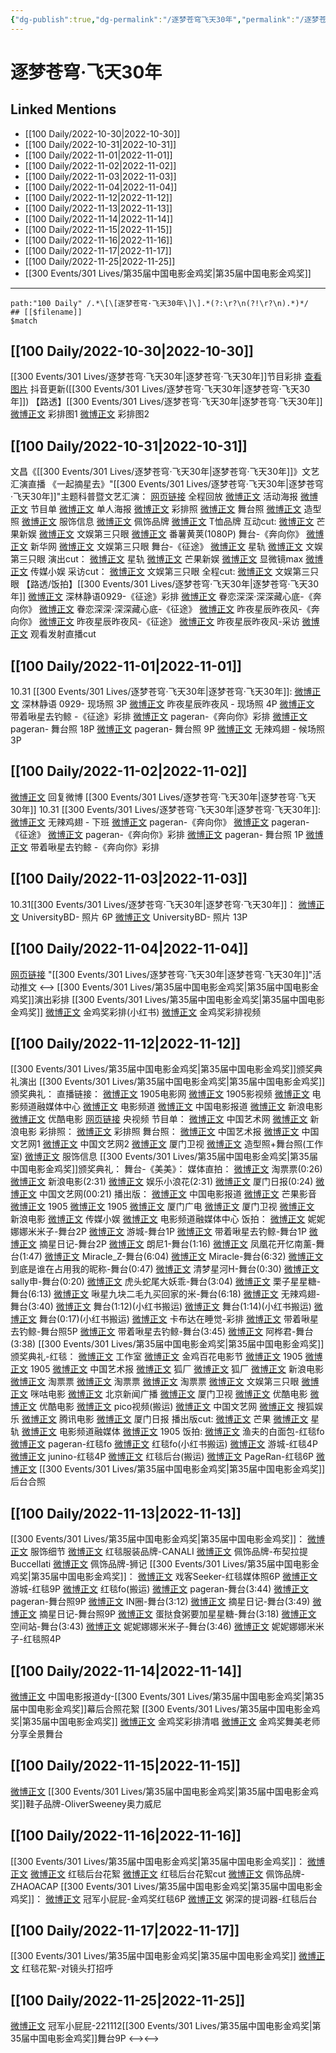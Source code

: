 ```yaml
---
{"dg-publish":true,"dg-permalink":"/逐梦苍穹飞天30年","permalink":"/逐梦苍穹飞天30年/"}
---
```


# 逐梦苍穹·飞天30年

## Linked Mentions
- [[100 Daily/2022-10-30\|2022-10-30]]
- [[100 Daily/2022-10-31\|2022-10-31]]
- [[100 Daily/2022-11-01\|2022-11-01]]
- [[100 Daily/2022-11-02\|2022-11-02]]
- [[100 Daily/2022-11-03\|2022-11-03]]
- [[100 Daily/2022-11-04\|2022-11-04]]
- [[100 Daily/2022-11-12\|2022-11-12]]
- [[100 Daily/2022-11-13\|2022-11-13]]
- [[100 Daily/2022-11-14\|2022-11-14]]
- [[100 Daily/2022-11-15\|2022-11-15]]
- [[100 Daily/2022-11-16\|2022-11-16]]
- [[100 Daily/2022-11-17\|2022-11-17]]
- [[100 Daily/2022-11-25\|2022-11-25]]
- [[300 Events/301 Lives/第35届中国电影金鸡奖\|第35届中国电影金鸡奖]]


---

```expander
path:"100 Daily" /.*\[\[逐梦苍穹·飞天30年\]\].*(?:\r?\n(?!\r?\n).*)*/
## [[$filename]]
$match
```
## [[100 Daily/2022-10-30\|2022-10-30]]
[[300 Events/301 Lives/逐梦苍穹·飞天30年\|逐梦苍穹·飞天30年]]节目彩排
[查看图片](https://wx2.sinaimg.cn/large/0088n2Pggy1h7nq53g7ymj30qk1byq7p.jpg) 抖音更新([[300 Events/301 Lives/逐梦苍穹·飞天30年\|逐梦苍穹·飞天30年]])
【路透】[[300 Events/301 Lives/逐梦苍穹·飞天30年\|逐梦苍穹·飞天30年]]
[微博正文](http://weibo.com/2410676227/McImxfkbk) 彩排图1
[微博正文](http://weibo.com/1790405427/McIghtEo3) 彩排图2

## [[100 Daily/2022-10-31\|2022-10-31]]
文昌《[[300 Events/301 Lives/逐梦苍穹·飞天30年\|逐梦苍穹·飞天30年]]》文艺汇演直播
《一起摘星去》"[[300 Events/301 Lives/逐梦苍穹·飞天30年\|逐梦苍穹·飞天30年]]"主题科普暨文艺汇演：
[网页链接](https://weibo.cn/sinaurl?u=https%3A%2F%2Fv.douyin.com%2FMGAukAN%2F) 全程回放
[微博正文](http://weibo.com/2810373291/McPNHzXDG) 活动海报
[微博正文](http://weibo.com/2810373291/McQPpcfDp) 节目单
[微博正文](http://weibo.com/7478855230/McQba384H) 单人海报
[微博正文](http://weibo.com/7478855230/McQvm4dfT) 彩排照
[微博正文](http://weibo.com/7478855230/McSo2f0cG) 舞台照
[微博正文](https://m.weibo.cn/7478855230/4830673254482790) 造型照
[微博正文](http://weibo.com/7710473200/McSJG5WBY) 服饰信息
[微博正文](http://weibo.com/5724107516/McSRx6osv) 佩饰品牌
[微博正文](http://weibo.com/7008459917/McSV59kG8) T恤品牌
互动cut:
[微博正文](https://weibo.com/1591169702/McR4Fm7Ey) 芒果新娱
[微博正文](http://weibo.com/1371117067/McR4xF0Io) 文娱第三只眼
[微博正文](http://weibo.com/1786590437/McR9C5ub4) 番薯黄荚(1080P)
舞台-《奔向你》
[微博正文](http://weibo.com/2810373291/McSSqyTL7) 新华网
[微博正文](http://weibo.com/1371117067/McS7d8J5i) 文娱第三只眼
舞台-《征途》
[微博正文](http://weibo.com/6466290670/McT2ZpPym) 星轨
[微博正文](https://m.weibo.cn/1371117067/4830680661624918) 文娱第三只眼
演出cut：
[微博正文](https://m.weibo.cn/6466290670/4830702824326027) 星轨
[微博正文](http://weibo.com/1591169702/McS9UrUqi) 芒果新娱
[微博正文](http://weibo.com/2896317997/McSg6gr3p) 显微镜max
[微博正文](http://weibo.com/2116890350/McSfAC7vo) 传媒小娱
采访cut：
[微博正文](https://weibo.com/1371117067/McSaa7K91) 文娱第三只眼
全程cut:
[微博正文](https://m.weibo.cn/1371117067/4830684566524894) 文娱第三只眼
【路透/饭拍】[[300 Events/301 Lives/逐梦苍穹·飞天30年\|逐梦苍穹·飞天30年]]
[微博正文](https://weibo.com/7466737334/McQoCv58Z) 深林静语0929-《征途》彩排
[微博正文](http://weibo.com/6335059267/McT70vMB7) 眷恋深深·深深藏心底-《奔向你》
[微博正文](https://weibo.com/6335059267/McSJQ7CzS) 眷恋深深·深深藏心底-《征途》
[微博正文](http://weibo.com/5801867386/McU95FJx6) 昨夜星辰昨夜风-《奔向你》
[微博正文](https://m.weibo.cn/5801867386/4830764849437356) 昨夜星辰昨夜风-《征途》
[微博正文](http://weibo.com/5801867386/McSoH2Sga) 昨夜星辰昨夜风-采访
[微博正文](http://weibo.com/7495641082/McRCfiP5J) 观看发射直播cut

## [[100 Daily/2022-11-01\|2022-11-01]]
10.31 [[300 Events/301 Lives/逐梦苍穹·飞天30年\|逐梦苍穹·飞天30年]]:
[微博正文](http://weibo.com/7466737334/McV7BdLvy) 深林静语 0929- 现场照 3P
[微博正文](http://weibo.com/5801867386/Md3nl70qr) 昨夜星辰昨夜风 - 现场照 4P
[微博正文](http://weibo.com/3246571812/Md3lKFIbJ) 带着啾星去钓鲸 -《征途》彩排
[微博正文](http://weibo.com/7633014126/Md1Xny2oE) pageran-《奔向你》彩排
[微博正文](http://weibo.com/7633014126/Md3zU0WNZ) pageran- 舞台照 18P
[微博正文](http://weibo.com/7633014126/Md3Gebhus) pageran- 舞台照 9P
[微博正文](https://m.weibo.cn/7495641082/4831137421069325) 无辣鸡翅 - 候场照 3P

## [[100 Daily/2022-11-02\|2022-11-02]]
[微博正文](http://weibo.com/1736988591/McTaQkMXy) 回复微博 [[300 Events/301 Lives/逐梦苍穹·飞天30年\|逐梦苍穹·飞天30年]]
10.31 [[300 Events/301 Lives/逐梦苍穹·飞天30年\|逐梦苍穹·飞天30年]]:
[微博正文](http://weibo.com/7495641082/Md4hM1eug) 无辣鸡翅 - 下班
[微博正文](http://weibo.com/7633014126/Md7Xc6mSe) pageran-《奔向你》
[微博正文](http://weibo.com/7633014126/Md9jdAx2e) pageran-《征途》
[微博正文](https://weibo.com/7633014126/Md9MxsC8H) pageran-《奔向你》彩排
[微博正文](http://weibo.com/7633014126/MdcRXf7Cr) pageran- 舞台照 1P
[微博正文](http://weibo.com/3246571812/Md7VRkSKa) 带着啾星去钓鲸 -《奔向你》彩排

## [[100 Daily/2022-11-03\|2022-11-03]]
10.31[[300 Events/301 Lives/逐梦苍穹·飞天30年\|逐梦苍穹·飞天30年]]：
[微博正文](http://weibo.com/6494067884/Mdi2EnDo7) UniversityBD- 照片 6P
[微博正文](http://weibo.com/6494067884/Mdl0fkl6e) UniversityBD- 照片 13P
## [[100 Daily/2022-11-04\|2022-11-04]]
[网页链接](https://weibo.cn/sinaurl?u=https%3A%2F%2Fmp.weixin.qq.com%2Fs%2FOuZWKqhD_mitFTM18QxEyw) "[[300 Events/301 Lives/逐梦苍穹·飞天30年\|逐梦苍穹·飞天30年]]"活动推文
<-->
[[300 Events/301 Lives/第35届中国电影金鸡奖\|第35届中国电影金鸡奖]]演出彩排
[[300 Events/301 Lives/第35届中国电影金鸡奖\|第35届中国电影金鸡奖]]
[微博正文](http://weibo.com/6433509682/MeyvKzs4o) 金鸡奖彩排(小红书)
[微博正文](https://m.weibo.cn/7365108642/4834743641706197) 金鸡奖彩排视频

## [[100 Daily/2022-11-12\|2022-11-12]]
[[300 Events/301 Lives/第35届中国电影金鸡奖\|第35届中国电影金鸡奖]]颁奖典礼演出
[[300 Events/301 Lives/第35届中国电影金鸡奖\|第35届中国电影金鸡奖]]颁奖典礼：
直播链接：
[微博正文](https://weibo.com/1635270132/MeGFY1uTr) 1905电影网
[微博正文](http://weibo.com/1855757243/MeGrBCPX4) 1905影视频
[微博正文](http://weibo.com/6495544869/Mev0oBdlP) 电影频道融媒体中心
[微博正文](https://weibo.com/2789616391/MeGcfxfeh) 电影频道
[微博正文](http://weibo.com/1261788454/Mev1t8Nd7) 中国电影报道
[微博正文](https://weibo.com/1623886424/MeFeqxnVk) 新浪电影
[微博正文](http://weibo.com/1677960582/MeGpz8Be6) 优酷电影
[网页链接](https://weibo.cn/sinaurl?u=https%3A%2F%2Fyspapp.cn%2Fwjw) 央视频
节目单：
[微博正文](http://weibo.com/3171364240/MeHH1Ew1p) 中国艺术网
[微博正文](http://weibo.com/1623886424/MeHJu9bpn) 新浪电影
彩排照：
[微博正文](http://weibo.com/7478855230/MeH9D8T4y) 彩排照
舞台照：
[微博正文](http://weibo.com/1943724947/MeImesWNg) 中国艺术报
[微博正文](http://weibo.com/3171364240/MeJjScZTY) 中国文艺网1
[微博正文](https://m.weibo.cn/3171364240/4835112740457656) 中国文艺网2
[微博正文](http://weibo.com/1733592447/MeIugCE34) 厦门卫视
[微博正文](https://m.weibo.cn/7478855230/4835126469724393) 造型照+舞台照(工作室)
[微博正文](https://m.weibo.cn/7710473200/4835146333686716) 服饰信息
[[300 Events/301 Lives/第35届中国电影金鸡奖\|第35届中国电影金鸡奖]]颁奖典礼：
舞台-《美美》：
媒体直拍：
[微博正文](http://weibo.com/2095820504/MeIgZ7NDT) 淘票票(0:26)
[微博正文](http://weibo.com/1623886424/MeIkb7H6v) 新浪电影(2:31)
[微博正文](http://weibo.com/5611783716/MeIjrhkLv) 娱乐小浪花(2:31)
[微博正文](http://weibo.com/1765891182/MeIiUtfDL) 厦门日报(0:24)
[微博正文](https://m.weibo.cn/3171364240/4835115128327418) 中国文艺网(00:21)
播出版：
[微博正文](http://weibo.com/1261788454/MeIV1fLa8) 中国电影报道
[微博正文](http://weibo.com/3223747774/MeIzcdo8K) 芒果影音
[微博正文](http://weibo.com/1635270132/MeIHOsf8M) 1905
[微博正文](http://weibo.com/1635270132/MeIDhFNv6) 1905
[微博正文](http://weibo.com/5395667635/MeIsMoVlk) 厦门广电
[微博正文](http://weibo.com/1733592447/MeIEBBj9u) 厦门卫视
[微博正文](http://weibo.com/1623886424/MeIETyoL6) 新浪电影
[微博正文](http://weibo.com/2116890350/MeICskjRI) 传媒小娱
[微博正文](https://m.weibo.cn/6495544869/4835122525769616) 电影频道融媒体中心
饭拍：
[微博正文](http://weibo.com/1848110183/MeIpd8X2s) 妮妮娜娜米米子-舞台2P
[微博正文](http://weibo.com/1801743981/MeIwZnrka) 游城-舞台1P
[微博正文](http://weibo.com/3246571812/MeIx452Gk) 带着啾星去钓鲸-舞台1P
[微博正文](https://m.weibo.cn/6859101100/4835114053271622) 摘星日记-舞台2P
[微博正文](http://weibo.com/7718199525/MeIjipmTX) 朗尼1-舞台(1:16)
[微博正文](http://weibo.com/2210420603/MeIHQu7HJ) 凤凰花开忆南薰-舞台(1:47)
[微博正文](http://weibo.com/5837431949/MeIJTiouN) Miracle_Z-舞台(6:04)
[微博正文](https://m.weibo.cn/5837431949/4835102162425326) Miracle-舞台(6:32)
[微博正文](http://weibo.com/1922940241/MeIoEzuTz) 到底是谁在占用我的昵称-舞台(0:47)
[微博正文](https://weibo.com/5885083766/MeIC175Ry) 清梦星河H-舞台(0:30)
[微博正文](http://weibo.com/1903851631/MeInSoyFT) sally申-舞台(0:20)
[微博正文](https://weibo.com/6086453092/MeINzorFn) 虎头蛇尾大妖乖-舞台(3:04)
[微博正文](https://weibo.com/2122822143/MeIU5kJkq) 栗子星星糖-舞台(6:13)
[微博正文](http://weibo.com/6610509301/MeJ6qkeWL) 啾星九块二毛九买回家的米-舞台(6:18)
[微博正文](http://weibo.com/7495641082/MeJirAcue) 无辣鸡翅-舞台(3:40)
[微博正文](http://weibo.com/5945970346/MeIDM9gWp) 舞台(1:12)(小红书搬运)
[微博正文](http://weibo.com/5945970346/MeIEGAvmP) 舞台(1:14)(小红书搬运)
[微博正文](http://weibo.com/6433509682/MeITH4OUN) 舞台(0:17)(小红书搬运)
[微博正文](https://m.weibo.cn/2240770464/4835096030352558) 卡布达在睡觉-彩排
[微博正文](https://m.weibo.cn/3246571812/4835130709116479) 带着啾星去钓鲸-舞台照5P
[微博正文](https://m.weibo.cn/3246571812/4835136761759614) 带着啾星去钓鲸-舞台(3:45)
[微博正文](https://m.weibo.cn/2217800971/4835122576365615) 阿桦君-舞台(3:38)
[[300 Events/301 Lives/第35届中国电影金鸡奖\|第35届中国电影金鸡奖]]颁奖典礼-红毯：
[微博正文](https://m.weibo.cn/7478855230/4835049055458228) 工作室
[微博正文](http://weibo.com/2715305503/MeHhqgAPV) 金鸡百花电影节
[微博正文](https://weibo.com/1635270132/MeH6VhlFJ) 1905
[微博正文](http://weibo.com/1635270132/MeHdL0usY) 1905
[微博正文](http://weibo.com/1943724947/MeHdXmLG3) 中国艺术报
[微博正文](http://weibo.com/6525010965/MeH5luYl3) 狐厂
[微博正文](https://m.weibo.cn/6525010965/4835054272118911) 狐厂
[微博正文](http://weibo.com/1623886424/MeH4KyLCL) 新浪电影
[微博正文](http://weibo.com/2095820504/MeH4nb1c1) 淘票票
[微博正文](http://weibo.com/2095820504/MeHaQqryQ) 淘票票
[微博正文](http://weibo.com/2095820504/MeHeyotTy) 淘票票
[微博正文](http://weibo.com/1371117067/MeH6hkwfx) 文娱第三只眼
[微博正文](http://weibo.com/6082395308/MeH7ppGcZ) 咪咕电影
[微博正文](http://weibo.com/1880087643/MeH45bHIv) 北京新闻广播
[微博正文](http://weibo.com/1733592447/MeHd0yvkH) 厦门卫视
[微博正文](http://weibo.com/1677960582/MeH3SuhKU) 优酷电影
[微博正文](http://weibo.com/1677960582/MeH9d6tRW) 优酷电影
[微博正文](http://weibo.com/5122158435/MeHlHfxOh) pico视频(搬运)
[微博正文](https://m.weibo.cn/3171364240/4835051214221287) 中国文艺网
[微博正文](https://m.weibo.cn/1843633441/4835023129413694) 搜狐娱乐
[微博正文](http://weibo.com/3861674840/MeHQU9CVM) 腾讯电影
[微博正文](http://weibo.com/1765891182/MeHhRb7w3) 厦门日报
播出版cut:
[微博正文](https://m.weibo.cn/1591169702/4835041505185642) 芒果
[微博正文](https://m.weibo.cn/6466290670/4835045070085543) 星轨
[微博正文](https://m.weibo.cn/6495544869/4835049206190847) 电影频道融媒体
[微博正文](http://weibo.com/1635270132/MeHNPfd87) 1905
饭拍:
[微博正文](http://weibo.com/1291340441/MeHdZeJw6) 渔夫的白面包-红毯fo
[微博正文](http://weibo.com/7633014126/MeIxoth3i) pageran-红毯fo
[微博正文](https://weibo.com/6433509682/MeIFY2FHq) 红毯fo(小红书搬运)
[微博正文](http://weibo.com/1801743981/MeHaopuHp) 游城-红毯4P
[微博正文](http://weibo.com/5032501826/MeIBfdKnW) junino-红毯4P
[微博正文](http://weibo.com/6433509682/MeIAXerFk) 红毯后台(搬运)
[微博正文](https://m.weibo.cn/7633014126/4835120891299868) PageRan-红毯6P
[微博正文](http://weibo.com/6433509682/MeIKmfTXa) [[300 Events/301 Lives/第35届中国电影金鸡奖\|第35届中国电影金鸡奖]]后台合照

## [[100 Daily/2022-11-13\|2022-11-13]]
[[300 Events/301 Lives/第35届中国电影金鸡奖\|第35届中国电影金鸡奖]]：
[微博正文](http://weibo.com/7710473200/MeKxtz8V6) 服饰细节
[微博正文](http://weibo.com/5099219281/MeORcfNcL) 红毯服装品牌-CANALI
[微博正文](http://weibo.com/2279650092/MeOQBChjK) 佩饰品牌-布契拉提Buccellati
[微博正文](http://weibo.com/1821803615/MePC0mVs9) 佩饰品牌-狮记
[[300 Events/301 Lives/第35届中国电影金鸡奖\|第35届中国电影金鸡奖]]：
[微博正文](http://weibo.com/6891885433/MeIIpmfBv) 戏客Seeker-红毯媒体照6P
[微博正文](http://weibo.com/1801743981/MeHaopuHp) 游城-红毯9P
[微博正文](https://m.weibo.cn/6433509682/4835083300636952) 红毯fo(搬运)
[微博正文](http://weibo.com/7633014126/MeNsCoxh6) pageran-舞台(3:44)
[微博正文](http://weibo.com/7633014126/MeP9X74wS) pageran-舞台照9P
[微博正文](http://weibo.com/1767352634/MeKIJ2BSL) IN圈-舞台(3:12)
[微博正文](http://weibo.com/6859101100/MeLlRxT12) 摘星日记-舞台(3:49)
[微博正文](http://weibo.com/6859101100/MeJtzdJ66) 摘星日记-舞台照9P
[微博正文](http://weibo.com/6048634807/MeNAKclQW) 蛋挞食粥要加星星糖-舞台(3:18)
[微博正文](http://weibo.com/7183015833/MeO8RzCWb) 空间站-舞台(3:43)
[微博正文](https://m.weibo.cn/1848110183/4835095263580310) 妮妮娜娜米米子-舞台(3:46)
[微博正文](https://m.weibo.cn/1848110183/4835139928722481) 妮妮娜娜米米子-红毯照4P

## [[100 Daily/2022-11-14\|2022-11-14]]
[微博正文](http://weibo.com/6466290670/Mf0gkuyv0) 中国电影报道dy-[[300 Events/301 Lives/第35届中国电影金鸡奖\|第35届中国电影金鸡奖]]幕后合照花絮
[[300 Events/301 Lives/第35届中国电影金鸡奖\|第35届中国电影金鸡奖]]
[微博正文](http://weibo.com/7495641082/MeUblEFVH) 金鸡奖彩排清唱
[微博正文](http://weibo.com/3199780861/MeZKj0zgo) 金鸡奖舞美老师分享全景舞台

## [[100 Daily/2022-11-15\|2022-11-15]]
[微博正文](http://weibo.com/6625576366/Mf8ZpCQdW) [[300 Events/301 Lives/第35届中国电影金鸡奖\|第35届中国电影金鸡奖]]鞋子品牌-OliverSweeney奥力威尼
## [[100 Daily/2022-11-16\|2022-11-16]]
[[300 Events/301 Lives/第35届中国电影金鸡奖\|第35届中国电影金鸡奖]]：
[微博正文](http://weibo.com/1635270132/MfjXNgVSF) [微博正文](http://weibo.com/6495544869/MfjO78kDR) 红毯后台花絮
[微博正文](https://m.weibo.cn/6466290670/4836567162814954) 红毯后台花絮cut
[微博正文](http://weibo.com/6041214579/Mf7YTDyxT) 佩饰品牌-ZHAOACAP
[[300 Events/301 Lives/第35届中国电影金鸡奖\|第35届中国电影金鸡奖]]：
[微博正文](https://weibo.com/2007449807/Mfg64vJ96) 冠军小屁屁-金鸡奖红毯6P
[微博正文](https://weibo.com/5976684014/MfilMitKJ) 粥深的提词器-红毯后台
## [[100 Daily/2022-11-17\|2022-11-17]]
[[300 Events/301 Lives/第35届中国电影金鸡奖\|第35届中国电影金鸡奖]]
[微博正文](https://m.weibo.cn/1635270132/4836893763578875) 红毯花絮-对镜头打招呼
## [[100 Daily/2022-11-25\|2022-11-25]]
[微博正文](http://weibo.com/2007449807/MgCzF0jaI) 冠军小屁屁-221112[[300 Events/301 Lives/第35届中国电影金鸡奖\|第35届中国电影金鸡奖]]舞台9P
<--><-->
